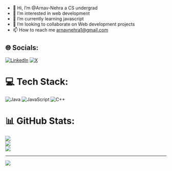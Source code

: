 - 👋 Hi, I’m @Arnav-Nehra a CS undergrad
- 👀 I’m interested in web development
- 🌱 I’m currently learning javascript
- 💞️ I’m looking to collaborate on Web development projects
- 📫 How to reach me arnavnehra1@gmail.com

<!---
Arnav-Nehra/Arnav-Nehra is a ✨ special ✨ repository because its `README.md` (this file) appears on your GitHub profile.
You can click the Preview link to take a look at your changes.
--->
<!---💫 About Me:
🔭 I’m  a CS Undergrad <br>👯 I’m looking to collaborate on Web dev Projects<br>🌱 I’m currently learning Java Script
--->

## 🌐 Socials:
[![LinkedIn](https://img.shields.io/badge/LinkedIn-%230077B5.svg?logo=linkedin&logoColor=white)](https://www.linkedin.com/in/arnav-nehra-92a6a2213/) [![X](https://img.shields.io/badge/X-black.svg?logo=X&logoColor=white)](https://x.com/@arnav_nehra_) 

# 💻 Tech Stack:
![Java](https://img.shields.io/badge/java-%23ED8B00.svg?style=for-the-badge&logo=openjdk&logoColor=white) ![JavaScript](https://img.shields.io/badge/javascript-%23323330.svg?style=for-the-badge&logo=javascript&logoColor=%23F7DF1E) ![C++](https://img.shields.io/badge/c++-%2300599C.svg?style=for-the-badge&logo=c%2B%2B&logoColor=white)
# 📊 GitHub Stats:
![](https://github-readme-stats.vercel.app/api?username=Arnav-Nehra&theme=dark&hide_border=false&include_all_commits=true&count_private=false)<br/>
![](https://github-readme-streak-stats.herokuapp.com/?user=Arnav-Nehra&theme=dark&hide_border=false)<br/>
![](https://github-readme-stats.vercel.app/api/top-langs/?username=Arnav-Nehra&theme=dark&hide_border=false&include_all_commits=true&count_private=false&layout=compact)

---
[![](https://visitcount.itsvg.in/api?id=Arnav-Nehra&icon=5&color=3)](https://visitcount.itsvg.in)

<!-- Proudly created with GPRM ( https://gprm.itsvg.in ) -->
